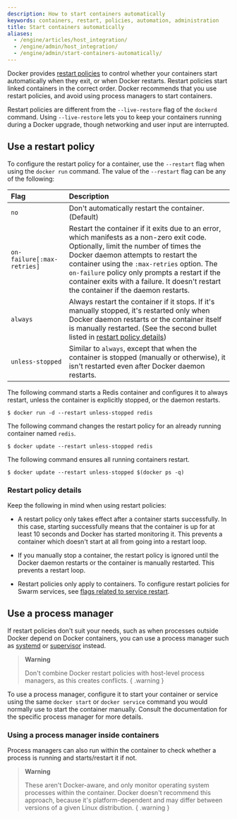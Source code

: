 ```yaml
---
description: How to start containers automatically
keywords: containers, restart, policies, automation, administration
title: Start containers automatically
aliases:
  - /engine/articles/host_integration/
  - /engine/admin/host_integration/
  - /engine/admin/start-containers-automatically/
---
```


Docker provides [restart policies](../../engine/reference/run.md#restart-policies---restart)
to control whether your containers start automatically when they exit, or when
Docker restarts. Restart policies start linked containers in the correct order.
Docker recommends that you use restart policies, and avoid using process
managers to start containers.

Restart policies are different from the `--live-restore` flag of the `dockerd`
command. Using `--live-restore` lets you to keep your containers running during
a Docker upgrade, though networking and user input are interrupted.

## Use a restart policy

To configure the restart policy for a container, use the `--restart` flag
when using the `docker run` command. The value of the `--restart` flag can be
any of the following:

| Flag                       | Description                                                                                                                                                                                                                                                                                                                                                           |
| :------------------------- | :-------------------------------------------------------------------------------------------------------------------------------------------------------------------------------------------------------------------------------------------------------------------------------------------------------------------------------------------------------------------- |
| `no`                       | Don't automatically restart the container. (Default)                                                                                                                                                                                                                                                                                                                  |
| `on-failure[:max-retries]` | Restart the container if it exits due to an error, which manifests as a non-zero exit code. Optionally, limit the number of times the Docker daemon attempts to restart the container using the `:max-retries` option. The `on-failure` policy only prompts a restart if the container exits with a failure. It doesn't restart the container if the daemon restarts. |
| `always`                   | Always restart the container if it stops. If it's manually stopped, it's restarted only when Docker daemon restarts or the container itself is manually restarted. (See the second bullet listed in [restart policy details](#restart-policy-details))                                                                                                                |
| `unless-stopped`           | Similar to `always`, except that when the container is stopped (manually or otherwise), it isn't restarted even after Docker daemon restarts.                                                                                                                                                                                                                         |

The following command starts a Redis container and configures it to always
restart, unless the container is explicitly stopped, or the daemon restarts.

```console
$ docker run -d --restart unless-stopped redis
```

The following command changes the restart policy for an already running
container named `redis`.

```console
$ docker update --restart unless-stopped redis
```

The following command ensures all running containers restart.

```console
$ docker update --restart unless-stopped $(docker ps -q)
```

### Restart policy details

Keep the following in mind when using restart policies:

- A restart policy only takes effect after a container starts successfully. In
  this case, starting successfully means that the container is up for at least
  10 seconds and Docker has started monitoring it. This prevents a container
  which doesn't start at all from going into a restart loop.

- If you manually stop a container, the restart policy is ignored until the
  Docker daemon restarts or the container is manually restarted. This prevents
  a restart loop.

- Restart policies only apply to containers. To configure restart policies for
  Swarm services, see
  [flags related to service restart](../../engine/reference/commandline/service_create.md).

## Use a process manager

If restart policies don't suit your needs, such as when processes outside
Docker depend on Docker containers, you can use a process manager such as
[systemd](https://freedesktop.org/wiki/Software/systemd/) or
[supervisor](http://supervisord.org/) instead.

> **Warning**
>
> Don't combine Docker restart policies with host-level process managers,
> as this creates conflicts.
{ .warning }

To use a process manager, configure it to start your container or service using
the same `docker start` or `docker service` command you would normally use to
start the container manually. Consult the documentation for the specific
process manager for more details.

### Using a process manager inside containers

Process managers can also run within the container to check whether a process is
running and starts/restart it if not.

> **Warning**
>
> These aren't Docker-aware, and only monitor operating system processes within
> the container. Docker doesn't recommend this approach, because it's
> platform-dependent and may differ between versions of a given Linux
> distribution.
{ .warning }
